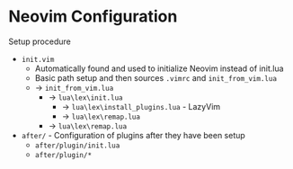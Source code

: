 Neovim Configuration
====================

Setup procedure
* `init.vim`
    * Automatically found and used to initialize Neovim instead of init.lua
    * Basic path setup and then sources `.vimrc` and `init_from_vim.lua`
    * -> `init_from_vim.lua`
        * -> `lua\lex\init.lua`
            * -> `lua\lex\install_plugins.lua` - LazyVim
            * -> `lua\lex\remap.lua`
        * -> `lua\lex\remap.lua`
* `after/` - Configuration of plugins after they have been setup
    * `after/plugin/init.lua`
    * `after/plugin/*`
